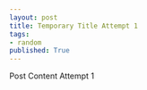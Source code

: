 ```yaml
---
layout: post
title: Temporary Title Attempt 1
tags:
- random 
published: True
---
```


Post Content Attempt 1
